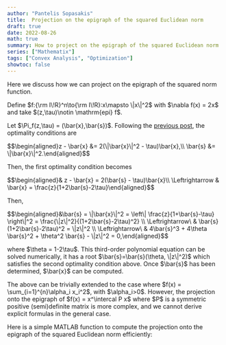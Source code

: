 ```yaml
---
author: "Pantelis Sopasakis"
title:  Projection on the epigraph of the squared Euclidean norm
draft: true
date: 2022-08-26
math: true
summary: How to project on the epigraph of the squared Euclidean norm
series: ["Mathematix"]
tags: ["Convex Analysis", "Optimization"]
showtoc: false
---
```


<p>Here we discuss how we can project on the epigraph of the squared norm function.</p>

<p>Define $f:{\rm I\!R}^n\to{\rm I\!R}:x\mapsto \|x\|^2$ with $\nabla f(x) = 2x$ and take $(z,\tau)\notin \mathrm{epi} f$.</p>

<p>Let $\Pi_f(z,\tau) = (\bar{x},\bar{s})$. Following the <a href="../projection-on-epigraph">previous post</a>, the optimality conditions are</p>

<p>$$\begin{aligned}z - \bar{x} &= 2(\|\bar{x}\|^2 - \tau)\bar{x},\\ \bar{s} &= \|\bar{x}\|^2.\end{aligned}$$</p>

<p>Then, the first optimality condition becomes</p>

<p>$$\begin{aligned}& z - \bar{x} = 2(\bar{s} - \tau)\bar{x}\\ \Leftrightarrow & \bar{x} = \frac{z}{1+2\bar{s}-2\tau}\end{aligned}$$</p>

<p>Then,</p>

<p>$$\begin{aligned}&\bar{s} = \|\bar{x}\|^2 = \left\| \frac{z}{1+\bar{s}-\tau} \right\|^2 = \frac{\|z\|^2}{(1+2\bar{s}-2\tau)^2} \\ \Leftrightarrow\ & \bar{s}(1+2\bar{s}-2\tau)^2 = \|z\|^2 \\ \Leftrightarrow\ & 4\bar{s}^3 + 4\theta \bar{s}^2 + \theta^2 \bar{s} - \|z\|^2 = 0,\end{aligned}$$</p>

<p>where $\theta = 1-2\tau$. This third-order polynomial equation can be solved numerically, it has a root $\bar{s}=\bar{s}(\theta, \|z\|^2)$ which satisfies the second optimality condition above. Once $\bar{s}$ has been determined, $\bar{x}$ can be computed.</p>

<p>The above can be trivially extended to the case where $f(x) = \sum_{i=1}^{n}\alpha_i x_i^2$, with $\alpha_i>0$. However, the projection onto the epigraph of $f(x) = x^\intercal P x$ where $P$ is a symmetric positive (semi)definite matrix is more complex, and we cannot derive explicit formulas in the general case.</p>

<p>Here is a simple MATLAB function to compute the projection onto the epigraph of the squared Euclidean norm efficiently:</p>

<script src="https://gist.github.com/alphaville/235495235fb0c1f378b021926a4dbb60.js"></script>